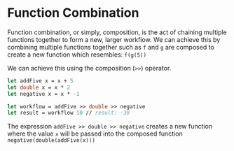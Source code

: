 # Function Combination

Function combination, or simply, composition, is the act of chaining multiple functions together to form a new, larger workflow.
We can achieve this by combining multiple functions together such as `f` and `g` are composed to create a new function which resembles: `f(g(5))`

We can achieve this using the composition (`>>`) operator.

```fsharp
let addFive x = x + 5
let double x = x * 2
let negative x = x * -1

let workflow = addFive >> double >> negative
let result = workflow 10 // result: -30
```

The expression `addFive >> double >> negative` creates a new function where
the value `x` will be passed into the composed function `negative(double(addFive(x)))`